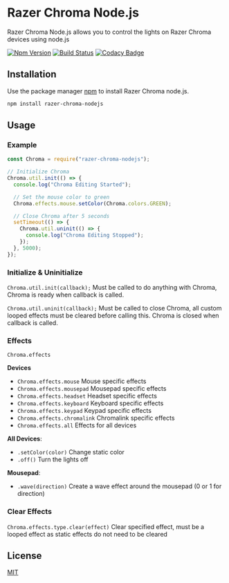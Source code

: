 # Razer Chroma Node.js

Razer Chroma Node.js allows you to control the lights on Razer Chroma devices using node.js

[![Npm Version](https://img.shields.io/npm/v/razer-chroma-nodejs.svg?maxAge=3600)](https://www.npmjs.com/package/razer-chroma-nodejs) [![Build Status](https://travis-ci.org/SharkFinPro/razer-chroma-nodejs.svg?branch=master)](https://travis-ci.org/SharkFinPro/razer-chroma-nodejs) [![Codacy Badge](https://api.codacy.com/project/badge/Grade/87e642999aa543a989cd09d91d3d7973)](https://www.codacy.com/manual/SharkFinPro/razer-chroma-nodejs?utm_source=github.com&amp;utm_medium=referral&amp;utm_content=SharkFinPro/razer-chroma-nodejs&amp;utm_campaign=Badge_Grade)

## Installation

Use the package manager [npm](https://www.npmjs.com/) to install Razer Chroma node.js.

```bash
npm install razer-chroma-nodejs
```

## Usage

### Example

```javascript
const Chroma = require("razer-chroma-nodejs");

// Initialize Chroma
Chroma.util.init(() => {
  console.log("Chroma Editing Started");

  // Set the mouse color to green
  Chroma.effects.mouse.setColor(Chroma.colors.GREEN);

  // Close Chroma after 5 seconds
  setTimeout(() => {
    Chroma.util.uninit(() => {
      console.log("Chroma Editing Stopped");
    });
  }, 5000);
});
```

### Initialize & Uninitialize

`Chroma.util.init(callback);` Must be called to do anything with Chroma, Chroma is ready when callback is called.

`Chroma.util.uninit(callback);` Must be called to close Chroma, all custom looped effects must be cleared before calling this. Chroma is closed when callback is called.

### Effects

`Chroma.effects`

**Devices**
- `Chroma.effects.mouse` Mouse specific effects
- `Chroma.effects.mousepad` Mousepad specific effects
- `Chroma.effects.headset` Headset specific effects
- `Chroma.effects.keyboard` Keyboard specific effects
- `Chroma.effects.keypad` Keypad specific effects
- `Chroma.effects.chromalink` Chromalink specific effects
- `Chroma.effects.all` Effects for all devices

**All Devices**:
- `.setColor(color)` Change static color
- `.off()` Turn the lights off

**Mousepad**:
- `.wave(direction)` Create a wave effect around the mousepad (0 or 1 for direction)

### Clear Effects

`Chroma.effects.type.clear(effect)` Clear specified effect, must be a looped effect as static effects do not need to be cleared

## License
[MIT](https://choosealicense.com/licenses/mit/)
